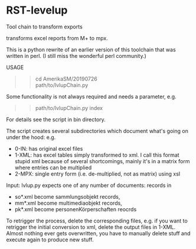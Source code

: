 # RST-levelup
Tool chain to transform exports

transforms excel reports from M+ to mpx. 

This is a python rewrite of an earlier version of this toolchain that was written in perl. (I still miss the wonderful perl community.)

USAGE
>>cd AmerikaSM/20190726  
>>path/to/lvlupChain.py

Some functionality is not always required and needs a parameter, e.g.
>>path/to/lvlupChain.py index

For details see the script in bin directory.

The script creates several subdirectories which document what's going on under the hood: e.g.

- 0-IN: has original excel files
- 1-XML: has excel tables simply transformed to xml. I call this format stupid xml because of several shortcomings, mainly it's in a matrix form where  entries can be  multiplied
- 2-MPX: single entry form (i.e. de-multiplied, not as matrix) using xsl

Input: lvlup.py expects one of any number of documents: records in 
- so*.xml become sammlungsobjekt records,
- mm*.xml become multimediaobjekt records, 
- pk*.xml become personenKörperschaften reocrds

To retrigger the process, delete the corresponding files, e.g. if you want to retrigger the initial conversion to xml,
delete the output files in 1-XML. Almost nothing ever gets overwritten, you have to manually delete stuff and execute again to produce new stuff.
